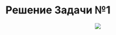# Решение Задачи №1
<p align="center">
    <img src="https://forums.terraria.org/index.php?attachments/completed-png.110266/">
</p>
